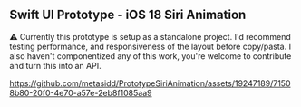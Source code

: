 ## Swift UI Prototype - iOS 18 Siri Animation
⚠️  Currently this prototype is setup as a standalone project. I'd recommend testing performance, and responsiveness of the layout before copy/pasta. I also haven't componentized any of this work, you're welcome to contribute and turn this into an API. 

https://github.com/metasidd/PrototypeSiriAnimation/assets/19247189/71508b80-20f0-4e70-a57e-2eb8f1085aa9
